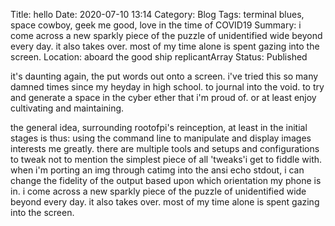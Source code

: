 Title: hello
Date: 2020-07-10 13:14
Category: Blog
Tags: terminal blues, space cowboy, geek me good, love in the time of COVID19
Summary: i come across a new sparkly piece of the puzzle of unidentified wide beyond every day. it also takes over. most of my time alone is spent gazing into the screen.
Location: aboard the good ship replicantArray
Status: Published


it's daunting again, the put words out onto a screen. i've tried this so many damned times since my heyday in high school. to journal into the void. to try and generate a space in the cyber ether that i'm proud of. or at least enjoy cultivating and maintaining. 
   
the general idea, surrounding rootofpi's reinception, at least in the initial stages is thus: using the command line to manipulate and display images interests me greatly. there are multiple tools and setups and configurations to tweak not to mention the simplest piece of all 'tweaks'i get to fiddle with. when i'm porting an img through catimg into the ansi echo stdout, i can change the fidelity of the output based upon which orientation my phone is in. i come across a new sparkly piece of the puzzle of unidentified wide beyond every day. it also takes over. most of my time alone is spent gazing into the screen. 

